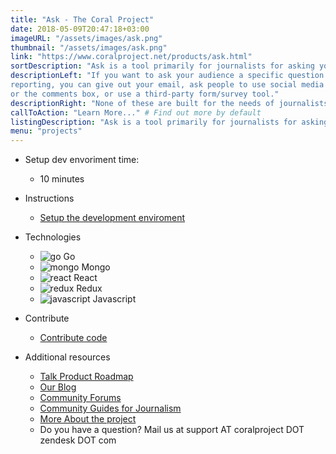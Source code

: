 ```yaml
---
title: "Ask - The Coral Project"
date: 2018-05-09T20:47:18+03:00
imageURL: "/assets/images/ask.png"
thumbnail: "/assets/images/ask.png"
link: "https://www.coralproject.net/products/ask.html"
sortDescription: "Ask is a tool primarily for journalists for asking your audience specific questions."
descriptionLeft: "If you want to ask your audience a specific question to improve your
reporting, you can give out your email, ask people to use social media
or the comments box, or use a third-party form/survey tool."
descriptionRight: "None of these are built for the needs of journalists. Our Ask tool is."
callToAction: "Learn More..." # Find out more by default
listingDescription: "Ask is a tool primarily for journalists for asking your audience specific questions."# The description of the project for the project listing, if no description is provided the content of the sortDescription will be used
menu: "projects"
---
```


- Setup dev envoriment time:

  - 10 minutes

* Instructions
  - [Setup the development enviroment](https://github.com/coralproject/ask-install)

* Technologies

  - ![go](/assets/images/go-logo.png) Go
  - ![mongo](/assets/images/mongo-logo.png) Mongo
  - ![react](/assets/images/react.png) React
  - ![redux](/assets/images/redux.png) Redux
  - ![javascript](/assets/images/js.jpg) Javascript

* Contribute

  - [Contribute code](https://www.coralproject.net/contribute.html)

* Additional resources

  - [Talk Product Roadmap](https://www.pivotaltracker.com/n/projects/1863625)
  - [Our Blog](https://blog.coralproject.net/)
  - [Community Forums](https://community.coralproject.net/)
  - [Community Guides for Journalism](https://guides.coralproject.net/)
  - [More About the project](https://coralproject.net/)
  - Do you have a question? Mail us at support AT coralproject DOT zendesk DOT com
